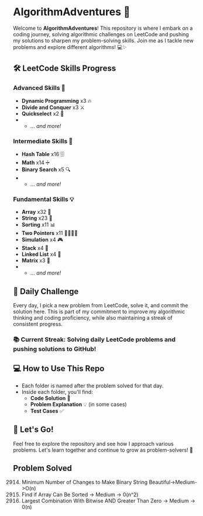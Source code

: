# AlgorithmAdventures 🚀

Welcome to **AlgorithmAdventures**! This repository is where I embark on a coding journey, solving algorithmic challenges on LeetCode and pushing my solutions to sharpen my problem-solving skills. Join me as I tackle new problems and explore different algorithms! 💻✨

## 🛠️ LeetCode Skills Progress

### **Advanced Skills** 🧠
- **Dynamic Programming** x3 🔥
- **Divide and Conquer** x3 ⚔️
- **Quickselect** x2 🎯
- - _... and more!_


### **Intermediate Skills** 🎯
- **Hash Table** x16 🗄️
- **Math** x14 ➗
- **Binary Search** x5 🔍
- - _... and more!_


### **Fundamental Skills** 💡
- **Array** x32 🧩
- **String** x23 📜
- **Sorting** x11 📊
- **Two Pointers** x11 🏃‍♂️🏃‍♀️
- **Simulation** x4 🎮
- **Stack** x4 🥞
- **Linked List** x4 🔗
- **Matrix** x3 🧮
- - _... and more!_


## 📅 Daily Challenge

Every day, I pick a new problem from LeetCode, solve it, and commit the solution here. This is part of my commitment to improve my algorithmic thinking and coding proficiency, while also maintaining a streak of consistent progress.

### 📚 Current Streak: Solving daily LeetCode problems and pushing solutions to GitHub!

## 💻 How to Use This Repo

- Each folder is named after the problem solved for that day.
- Inside each folder, you'll find:
  - **Code Solution** 📝
  - **Problem Explanation** 💡 (in some cases)
  - **Test Cases** ✅

## 🚀 Let's Go!

Feel free to explore the repository and see how I approach various problems. Let's learn together and continue to grow as problem-solvers! 🌟

## Problem Solved

2914. Minimum Number of Changes to Make Binary String Beautiful->Medium->O(n)
3011. Find if Array Can Be Sorted -> Medium -> 0(n^2)
2275. Largest Combination With Bitwise AND Greater Than Zero -> Medium -> 0(n)